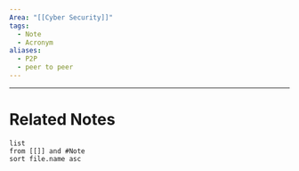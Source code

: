 ```yaml
---
Area: "[[Cyber Security]]"
tags:
  - Note
  - Acronym
aliases:
  - P2P
  - peer to peer
---
```




---
# Related Notes
```dataview
list
from [[]] and #Note 
sort file.name asc
```

